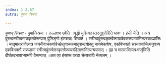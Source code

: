 ```yaml
---
index: 1.2.67
sutra: पुमान् स्त्रिया

---
```

_पुमान् स्त्रिया_ - पुमान्स्त्रिया । तल्लक्षण एवेति ।वृद्धो यूने॑त्यतस्तदनुवृत्तेरिति भावः । हंसी चेति । अत्र पुंस्त्वस्त्रीत्वमात्रकृतवैरूप्यात् पुंलिङ्गो हंसशब्दः शिष्यते । स्त्रीत्वपुंस्त्वकृतवैरूप्यादेवसरूपाणामि॑त्यस्याऽप्राप्तिः । मातृमातरावित्यत्र जननीवाचकपरिच्छेत्तृवाचकमातृशब्दयोस्तु नायमेकशेषः, एकविभक्तो सरूपाणामित्यनुवत्र्य एकविभक्तौ सरूपाणां स्त्रीत्वपुंस्त्वेतरकृतवैरूप्यरहितानामित्याश्रयणात् । इह च मातरावित्यत्रअप्तृ॑न्निति दीर्घतदभावाभ्यामपि वैरूप्यात् ।अत एव हंसश्च वरटा चेत्यत्रापि नेत्यलम् । 